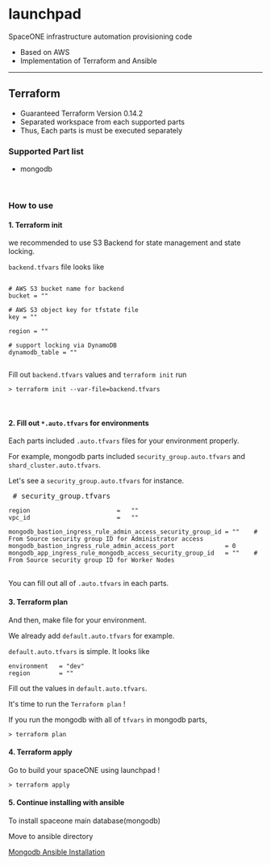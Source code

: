 # launchpad

SpaceONE infrastructure automation provisioning code

* Based on AWS
* Implementation of Terraform and Ansible

<hr/>

## Terraform

* Guaranteed Terraform Version 0.14.2
* Separated workspace from each supported parts
* Thus, Each parts is must be executed separately

### Supported Part list
* mongodb



<br/>

### How to use

#### 1. Terraform init

we recommended to use S3 Backend for state management and state locking.

`backend.tfvars` file looks like

<pre>
<code>
# AWS S3 bucket name for backend
bucket = ""

# AWS S3 object key for tfstate file
key = ""

region = ""

# support locking via DynamoDB
dynamodb_table = ""

</code></pre>

Fill out `backend.tfvars` values and `terraform init` run

<pre>
<code>> terraform init --var-file=backend.tfvars</code>
</pre>

<br/>

#### 2. Fill out `*.auto.tfvars` for environments

Each parts included `.auto.tfvars` files for your environment properly.

For example, mongodb parts included `security_group.auto.tfvars` and `shard_cluster.auto.tfvars`.

Let's see a `security_group.auto.tfvars` for instance.
<pre> # security_group.tfvars
<code>
region                        =   ""
vpc_id                        =   ""

mongodb_bastion_ingress_rule_admin_access_security_group_id = ""    # From Source security group ID for Administrator access
mongodb_bastion_ingress_rule_admin_access_port              = 0
mongodb_app_ingress_rule_mongodb_access_security_group_id   = ""    # From Source security group ID for Worker Nodes
</code>
</pre>

You can fill out all of `.auto.tfvars` in each parts.

#### 3. Terraform plan

And then, make file for your environment.

We already add `default.auto.tfvars` for example.

`default.auto.tfvars` is simple. It looks like

<pre>
<code>environment   = "dev"
region        = ""</code>
</pre>

Fill out the values in `default.auto.tfvars`.

It's time to run the `Terraform plan` !

If you run the mongodb with all of `tfvars` in mongodb parts,  
<pre>
<code>> terraform plan </code>
</pre>


#### 4. Terraform apply

Go to build your spaceONE using launchpad !
<pre>
<code>> terraform apply </code>
</pre>


#### 5. Continue installing with ansible

To install spaceone main database(mongodb)

Move to ansible directory 

[Mongodb Ansible Installation](https://https://github.com/spaceone-dev/launchpad/tree/master/spaceone/mongodb/ansible/README.md)
